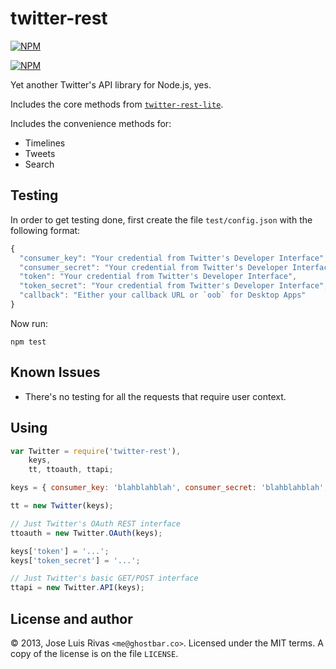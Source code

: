 twitter-rest
============

[![NPM](https://nodei.co/npm/twitter-rest.png?stars&downloads)](https://nodei.co/npm/twitter-rest/)

[![NPM](https://nodei.co/npm-dl/twitter-rest.png)](https://nodei.co/npm/twitter-rest/)

Yet another Twitter's API library for Node.js, yes.

Includes the core methods from [`twitter-rest-lite`](https://github.com/ghostbar/twitter-rest-lite).

Includes the convenience methods for:

- Timelines
- Tweets
- Search

Testing
-------

In order to get testing done, first create the file `test/config.json` with the following format:

```js
{
  "consumer_key": "Your credential from Twitter's Developer Interface",
  "consumer_secret": "Your credential from Twitter's Developer Interface",
  "token": "Your credential from Twitter's Developer Interface",
  "token_secret": "Your credential from Twitter's Developer Interface",
  "callback": "Either your callback URL or `oob` for Desktop Apps"
}
```

Now run:

    npm test

Known Issues
------------

- There's no testing for all the requests that require user context.

Using
-----

```js
var Twitter = require('twitter-rest'),
    keys,
    tt, ttoauth, ttapi;

keys = { consumer_key: 'blahblahblah', consumer_secret: 'blahblahblah', callback: '...' };

tt = new Twitter(keys);

// Just Twitter's OAuth REST interface
ttoauth = new Twitter.OAuth(keys);

keys['token'] = '...';
keys['token_secret'] = '...';

// Just Twitter's basic GET/POST interface
ttapi = new Twitter.API(keys);

```

License and author
------------------
© 2013, Jose Luis Rivas `<me@ghostbar.co>`. Licensed under the MIT terms. A copy of the license is on the file `LICENSE`.
